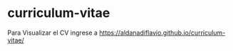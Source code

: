# curriculum-vitae

Para Visualizar el CV ingrese a https://aldanadiflavio.github.io/curriculum-vitae/
